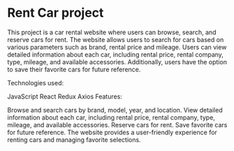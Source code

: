 # Rent Car project

This project is a car rental website where users can browse, search, and reserve cars for rent. The website allows users to search for cars based on various parameters such as brand, rental price and mileage. Users can view detailed information about each car, including rental price, rental company, type, mileage, and available accessories. Additionally, users have the option to save their favorite cars for future reference.

Technologies used:

JavaScript
React
Redux
Axios
Features:

Browse and search cars by brand, model, year, and location.
View detailed information about each car, including rental price, rental company, type, mileage, and available accessories.
Reserve cars for rent.
Save favorite cars for future reference. The website provides a user-friendly experience for renting cars and managing favorite selections.
